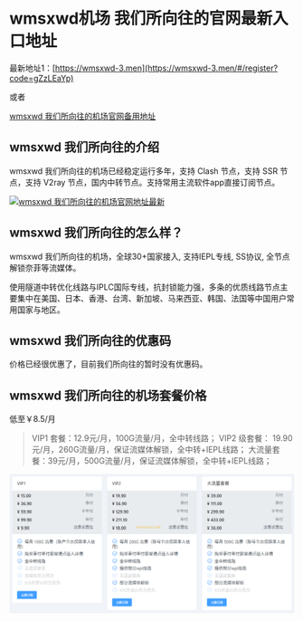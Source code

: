 # wmsxwd机场 我们所向往的官网最新入口地址

最新地址1：[https://wmsxwd-3.men](https://wmsxwd-3.men/#/register?code=gZzLEaYp)

或者

[wmsxwd 我们所向往的机场官网备用地址](https://xuv.cc/out/wm)

## wmsxwd 我们所向往的介绍

wmsxwd 我们所向往的机场已经稳定运行多年，支持 Clash 节点，支持 SSR 节点，支持 V2ray 节点，国内中转节点。支持常用主流软件app直接订阅节点。

[![wmsxwd 我们所向往的机场官网地址最新](_uxtt_20240402_182438.png)](https://xuv.cc/out/wm)

## wmsxwd 我们所向往的怎么样？

wmsxwd 我们所向往的机场，全球30+国家接入, 支持IEPL专线, SS协议, 全节点解锁奈菲等流媒体。

使用隧道中转优化线路与IPLC国际专线，抗封锁能力强，多条的优质线路节点主要集中在美国、日本、香港、台湾、新加坡、马来西亚、韩国、法国等中国用户常用国家与地区。

## wmsxwd 我们所向往的优惠码

价格已经很优惠了，目前我们所向往的暂时没有优惠码。

## wmsxwd 我们所向往的机场套餐价格

低至￥8.5/月

> VIP1 套餐：12.9元/月，100G流量/月，全中转线路；
> VIP2 级套餐： 19.90元/月，260G流量/月，保证流媒体解锁，全中转+IEPL线路；
> 大流量套餐：39元/月，500G流量/月，保证流媒体解锁，全中转+IEPL线路；

[![wmsxwd 我们所向往的机场套餐价格](wmsxwd_20241222_100825.png)](https://xuv.cc/out/wm)
